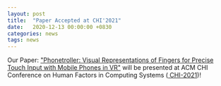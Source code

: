 ```yaml
---
layout: post
title:  "Paper Accepted at CHI'2021"
date:   2020-12-13 00:00:00 +0830
categories: news
tags: news
---
```


Our Paper: <a href= ''>"Phonetroller: Visual Representations of Fingers for Precise Touch Input with
Mobile Phones in VR"</a> will be presented at ACM CHI Conference on Human Factors in Computing Systems (<a href="https://chi2021.acm.org/"> CHI-2021</a>)!
